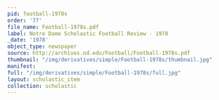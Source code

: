 ```yaml
---
pid: football-1978s
order: '77'
file_name: Football-1978s.pdf
label: Notre Dame Scholastic Football Review - 1978
_date: '1978'
object_type: newspaper
source: http://archives.nd.edu/Football/Football-1978s.pdf
thumbnail: "/img/derivatives/simple/Football-1978s/thumbnail.jpg"
manifest:
full: "/img/derivatives/simple/Football-1978s/full.jpg"
layout: scholastic_item
collection: scholastic
---
```


